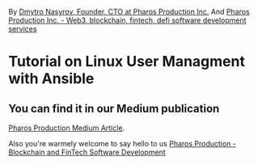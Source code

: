 By [Dmytro Nasyrov, Founder, CTO at Pharos Production Inc.](https://www.linkedin.com/in/dmytronasyrov/)
And [Pharos Production Inc. - Web3, blockchain, fintech, defi software development services](https://pharosproduction.com)

# Tutorial on Linux User Managment with Ansible

## You can find it in our Medium publication
[Pharos Production Medium Article](https://medium.com/pharos-production/managing-linux-users-using-ansible-a8a03db8fcc6).

Also you're warmely welcome to say hello to us
[Pharos Production - Blockchain and FinTech Software Development](https://pharosproduction.com)
